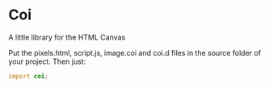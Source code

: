 # Coi
A little library for the HTML Canvas

Put the pixels.html, script.js, image.coi and coi.d files in the source folder of your project.
Then just:
```d
import coi;
```
